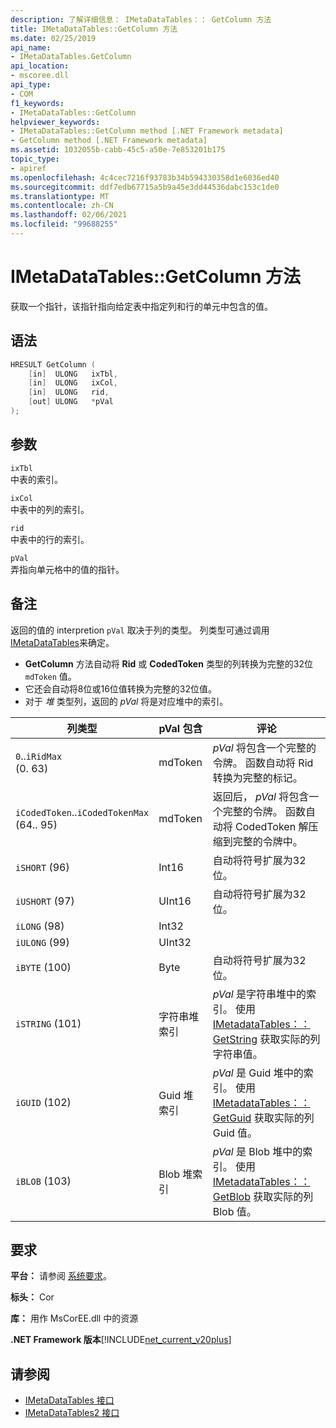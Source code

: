 ```yaml
---
description: 了解详细信息： IMetaDataTables：： GetColumn 方法
title: IMetaDataTables::GetColumn 方法
ms.date: 02/25/2019
api_name:
- IMetaDataTables.GetColumn
api_location:
- mscoree.dll
api_type:
- COM
f1_keywords:
- IMetaDataTables::GetColumn
helpviewer_keywords:
- IMetaDataTables::GetColumn method [.NET Framework metadata]
- GetColumn method [.NET Framework metadata]
ms.assetid: 1032055b-cabb-45c5-a50e-7e853201b175
topic_type:
- apiref
ms.openlocfilehash: 4c4cec7216f93783b34b594330358d1e6036ed40
ms.sourcegitcommit: ddf7edb67715a5b9a45e3dd44536dabc153c1de0
ms.translationtype: MT
ms.contentlocale: zh-CN
ms.lasthandoff: 02/06/2021
ms.locfileid: "99688255"
---
```

# <a name="imetadatatablesgetcolumn-method"></a>IMetaDataTables::GetColumn 方法

获取一个指针，该指针指向给定表中指定列和行的单元中包含的值。  
  
## <a name="syntax"></a>语法  
  
```cpp  
HRESULT GetColumn (
    [in]  ULONG   ixTbl,  
    [in]  ULONG   ixCol,  
    [in]  ULONG   rid,  
    [out] ULONG   *pVal  
);  
```  
  
## <a name="parameters"></a>参数

 `ixTbl`  
 中表的索引。  
  
 `ixCol`  
 中表中的列的索引。  
  
 `rid`  
 中表中的行的索引。  
  
 `pVal`  
 弄指向单元格中的值的指针。  

## <a name="remarks"></a>备注

返回的值的 interpretion `pVal` 取决于列的类型。 列类型可通过调用 [IMetaDataTables](imetadatatables-getcolumninfo-method.md)来确定。

- **GetColumn** 方法自动将 **Rid** 或 **CodedToken** 类型的列转换为完整的32位 `mdToken` 值。
- 它还会自动将8位或16位值转换为完整的32位值。
- 对于 *堆* 类型列，返回的 *pVal* 将是对应堆中的索引。

| 列类型              | pVal 包含 | 评论                          |
|--------------------------|---------------|-----------------------------------|
| `0`..`iRidMax`<br> (0. 63)   | mdToken     | *pVal* 将包含一个完整的令牌。 函数自动将 Rid 转换为完整的标记。 |
| `iCodedToken`..`iCodedTokenMax`<br> (64.. 95)  | mdToken | 返回后， *pVal* 将包含一个完整的令牌。 函数自动将 CodedToken 解压缩到完整的令牌中。 |
| `iSHORT` (96)             | Int16         | 自动将符号扩展为32位。  |
| `iUSHORT` (97)            | UInt16        | 自动将符号扩展为32位。  |
| `iLONG` (98)              | Int32         |                                        |
| `iULONG` (99)             | UInt32        |                                        |
| `iBYTE` (100)             | Byte          | 自动将符号扩展为32位。  |
| `iSTRING` (101)           | 字符串堆索引 | *pVal* 是字符串堆中的索引。 使用 [IMetadataTables：： GetString](imetadatatables-getstring-method.md) 获取实际的列字符串值。 |
| `iGUID` (102)             | Guid 堆索引 | *pVal* 是 Guid 堆中的索引。 使用 [IMetadataTables：： GetGuid](imetadatatables-getguid-method.md) 获取实际的列 Guid 值。 |
| `iBLOB` (103)             | Blob 堆索引 | *pVal* 是 Blob 堆中的索引。 使用 [IMetadataTables：： GetBlob](imetadatatables-getblob-method.md) 获取实际的列 Blob 值。 |
  
## <a name="requirements"></a>要求  

 **平台：** 请参阅 [系统要求](../../get-started/system-requirements.md)。  
  
 **标头：** Cor  
  
 **库：** 用作 MsCorEE.dll 中的资源  
  
 **.NET Framework 版本**[!INCLUDE[net_current_v20plus](../../../../includes/net-current-v20plus-md.md)]  
  
## <a name="see-also"></a>请参阅

- [IMetaDataTables 接口](imetadatatables-interface.md)
- [IMetaDataTables2 接口](imetadatatables2-interface.md)
